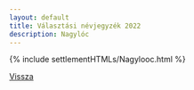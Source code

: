 ```yaml
---
layout: default
title: Választási névjegyzék 2022
description: Nagylóc
---
```


{% include settlementHTMLs/Nagylooc.html %}

[Vissza](../)